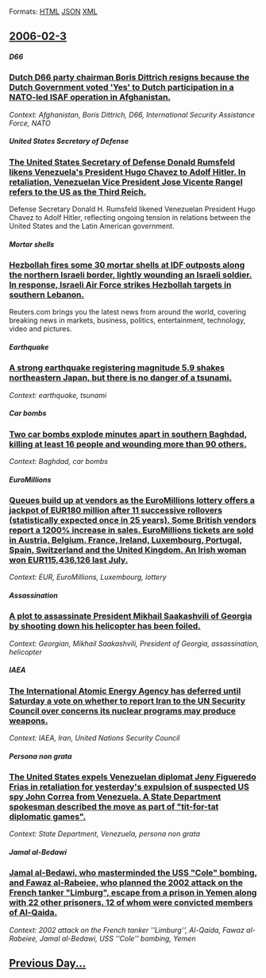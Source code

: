 
Formats: [HTML](2006/02/3/index.html)  [JSON](2006/02/3/index.json)  [XML](2006/02/3/index.xml)  

## [2006-02-3](/news/2006/02/3/index.md)

##### D66
### [ Dutch D66 party chairman Boris Dittrich resigns because the Dutch Government voted 'Yes' to Dutch participation in a NATO-led ISAF operation in Afghanistan. ](/news/2006/02/3/dutch-d66-party-chairman-boris-dittrich-resigns-because-the-dutch-government-voted-yes-to-dutch-participation-in-a-nato-led-isaf-operatio.md)
_Context: Afghanistan, Boris Dittrich, D66, International Security Assistance Force, NATO_

##### United States Secretary of Defense
### [ The United States Secretary of Defense Donald Rumsfeld likens Venezuela's President Hugo Chavez to Adolf Hitler. In retaliation, Venezuelan Vice President Jose Vicente Rangel refers to the US as the Third Reich. ](/news/2006/02/3/the-united-states-secretary-of-defense-donald-rumsfeld-likens-venezuela-s-president-hugo-cha-vez-to-adolf-hitler-in-retaliation-venezuela.md)
Defense Secretary Donald H. Rumsfeld likened Venezuelan President Hugo Chavez to Adolf Hitler, reflecting ongoing tension in relations between the United States and the Latin American government.

##### Mortar shells
### [ Hezbollah fires some 30 mortar shells at IDF outposts along the northern Israeli border, lightly wounding an Israeli soldier. In response, Israeli Air Force strikes Hezbollah targets in southern Lebanon. ](/news/2006/02/3/hezbollah-fires-some-30-mortar-shells-at-idf-outposts-along-the-northern-israeli-border-lightly-wounding-an-israeli-soldier-in-response.md)
Reuters.com brings you the latest news from around the world, covering breaking news in markets, business, politics, entertainment, technology, video and pictures.

##### Earthquake
### [ A strong earthquake registering magnitude 5.9 shakes northeastern Japan, but there is no danger of a tsunami. ](/news/2006/02/3/a-strong-earthquake-registering-magnitude-5-9-shakes-northeastern-japan-but-there-is-no-danger-of-a-tsunami.md)
_Context: earthquake, tsunami_

##### Car bombs
### [ Two car bombs explode minutes apart in southern Baghdad, killing at least 16 people and wounding more than 90 others. ](/news/2006/02/3/two-car-bombs-explode-minutes-apart-in-southern-baghdad-killing-at-least-16-people-and-wounding-more-than-90-others.md)
_Context: Baghdad, car bombs_

##### EuroMillions
### [ Queues build up at vendors as the EuroMillions lottery offers a jackpot of EUR180 million after 11 successive rollovers (statistically expected once in 25 years). Some British vendors report a 1200% increase in sales. EuroMillions tickets are sold in Austria, Belgium. France, Ireland, Luxembourg, Portugal, Spain, Switzerland and the United Kingdom. An Irish woman won EUR115,436,126 last July. ](/news/2006/02/3/queues-build-up-at-vendors-as-the-euromillions-lottery-offers-a-jackpot-of-a-180-million-after-11-successive-rollovers-statistically-expe.md)
_Context: EUR, EuroMillions, Luxembourg, lottery_

##### Assassination
### [ A plot to assassinate President Mikhail Saakashvili of Georgia by shooting down his helicopter has been foiled. ](/news/2006/02/3/a-plot-to-assassinate-president-mikhail-saakashvili-of-georgia-by-shooting-down-his-helicopter-has-been-foiled.md)
_Context:  Georgian, Mikhail Saakashvili, President of Georgia, assassination, helicopter_

##### IAEA
### [ The International Atomic Energy Agency has deferred until Saturday a vote on whether to report Iran to the UN Security Council over concerns its nuclear programs may produce weapons. ](/news/2006/02/3/the-international-atomic-energy-agency-has-deferred-until-saturday-a-vote-on-whether-to-report-iran-to-the-un-security-council-over-concern.md)
_Context: IAEA, Iran, United Nations Security Council_

##### Persona non grata
### [ The United States expels Venezuelan diplomat Jeny Figueredo Frias in retaliation for yesterday's expulsion of suspected US spy John Correa from Venezuela. A State Department spokesman described the move as part of "tit-for-tat diplomatic games". ](/news/2006/02/3/the-united-states-expels-venezuelan-diplomat-jeny-figueredo-frias-in-retaliation-for-yesterday-s-expulsion-of-suspected-us-spy-john-correa.md)
_Context: State Department, Venezuela, persona non grata_

##### Jamal al-Bedawi
### [ Jamal al-Bedawi, who masterminded the USS "Cole" bombing, and Fawaz al-Rabeiee, who planned the 2002 attack on the French tanker "Limburg", escape from a prison in Yemen along with 22 other prisoners, 12 of whom were convicted members of Al-Qaida. ](/news/2006/02/3/jamal-al-bedawi-who-masterminded-the-uss-cole-bombing-and-fawaz-al-rabeiee-who-planned-the-2002-attack-on-the-french-tanker-limburg.md)
_Context: 2002 attack on the French tanker ''Limburg'', Al-Qaida, Fawaz al-Rabeiee, Jamal al-Bedawi, USS ''Cole'' bombing, Yemen_

## [Previous Day...](/news/2006/02/2/index.md)

